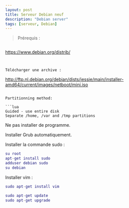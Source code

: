 ```yaml
---
layout: post
title: Serveur Debian neuf
description: "Debian server"
tags: [serveur, Debian]
---
```


> Prérequis :

> ```lua
https://www.debian.org/distrib/
```


Télécharger une archive : 

```
http://ftp.nl.debian.org/debian/dists/jessie/main/installer-amd64/current/images/netboot/mini.iso
```

Partitionning method:

```lua
Guided - use entire disk
Separate /home, /var and /tmp partitions
```
Ne pas installer de programme.

Installer Grub automatiquement.

Installer la commande sudo :

```lua
su root
apt-get install sudo
adduser debian sudo
su debian
```

Installer vim :

```lua
sudo apt-get install vim
```

```lua
sudo apt-get update
sudo apt-get upgrade
```
